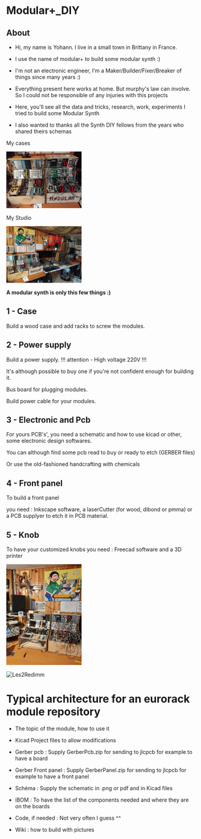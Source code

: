 # Modular+_DIY

## About 

* Hi, my name is Yohann. I live in a small town in Brittany in France.

* I use the name of modular+ to build some modular synth :)

* I'm not an electronic engineer, I'm a Maker/Builder/Fixer/Breaker of things since many years :)

* Everything present here works at home. But murphy's law can involve. So I could not be responsible of any injuries with this projects

* Here, you'll see all the data and tricks, research, work, experiments I tried to build some Modular Synth

* I also wanted to thanks all the Synth DIY fellows from the years who shared theirs schemas

My cases

<img src='Pictures/Modulaire.jpg' width='200px'/>

My Studio

<img src='Pictures/Studio.jpg' width='200px'/>


**A modular synth is only this few things :)**


## 1 - Case

Build a wood case and add racks to screw the modules.

## 2 - Power supply

Build a power supply. !!! attention - High voltage 220V !!!

It's although possible to buy one if you're not confident enough for building it. 

Bus board for plugging modules.

Build power cable for your modules. 

## 3 - Electronic and Pcb

For yours PCB's', you need a schematic and how to use kicad or other, some electronic design softwares.

You can although find some pcb read to buy or ready to etch (GERBER files)

Or use the old-fashioned handcrafting with chemicals

## 4 - Front panel

To build a front panel 

you need : Inkscape software, a laserCutter (for wood, dibond or pmma) or a PCB supplyer to etch it in PCB material.

## 5 - Knob

To have your customized knobs you need : Freecad software and a 3D printer

<img src='Pictures/Gaston.jpg' width='200px'/>

![ Les2Redimm](https://github.com/dubhalley/Eurorack_Modular_DIY/assets/5200123/800972c7-5819-443b-8aee-4e67265dd3ed)


# Typical architecture for an eurorack module repository

* The topic of the module, how to use it

* Kicad Project files to allow modifications

* Gerber pcb : Supply GerberPcb.zip for sending to jlcpcb for example to have a board

* Gerber Front panel : Supply GerberPanel.zip for sending to jlcpcb for example to have a front panel

* Schéma : Supply the schematic in .png or pdf and in Kicad files

* iBOM : To have the list of the components needed and where they are on the boards

* Code, if needed : Not very often I guess ^^

* Wiki : how to build with pictures
